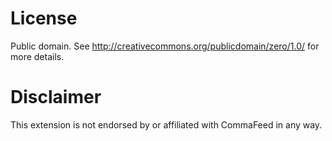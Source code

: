 License
================

Public domain. See http://creativecommons.org/publicdomain/zero/1.0/ for more
details.

Disclaimer
================
This extension is not endorsed by or affiliated with CommaFeed in any way.

